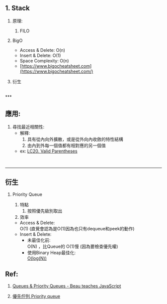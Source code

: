 
## 1. Stack
   
   1. 原理:
      1. FILO


   2. BigO
      - Access & Delete: O(n)
      - Insert & Delete: O(1)
      - Space Complexity: O(n)
      - [https://www.bigocheatsheet.com](https://www.bigocheatsheet.com/)

   3. 衍生

<br>
***

## 應用:

   1. 尋找最近相關性: <br>
      -  解釋: 
         1. 具有從內向外擴散，或是從外向內收斂的特性結構
         2. 由內到外每一個值都有相對應的另一個值
      -  ex: [LC20. Valid Parentheses](https://leetcode.com/problems/valid-parentheses/submissions/)


<br>

***

## 衍生

   1. Priority Queue      
      1. 特點
         1. 按照優先級別取出
      2. 效率
      - Access & Delete:  
          O(1) (直覺會認為是O(1)因為也只有dequeue和peek的動作)
      - Insert & Delete: 
        - 未最佳化前: <br>
          O(N) ，比Queue的 O(1)慢 (因為要檢查優先權)
        - 使用Binary Heap最佳化: <br>
          [O(log(N))](https://zh.wikipedia.org/wiki/%E5%84%AA%E5%85%88%E4%BD%87%E5%88%97)

    
      <!-- - Space Complexity: O(n) -->
      <!-- - [https://www.bigocheatsheet.com](https://www.bigocheatsheet.com/) -->


## Ref:

   1. [Queues & Priority Queues - Beau teaches JavaScript](https://www.youtube.com/watch?v=bK7I79hcm08)

   2. [優先佇列 Priority queue](https://zh.wikipedia.org/wiki/%E5%84%AA%E5%85%88%E4%BD%87%E5%88%97)